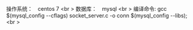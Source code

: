 操作系统：　centos 7 <br \>
数据库：　mysql  <br \>
编译命令: gcc $(mysql_config --cflags) socket_server.c -o conn $(mysql_config --libs);  <br \>
